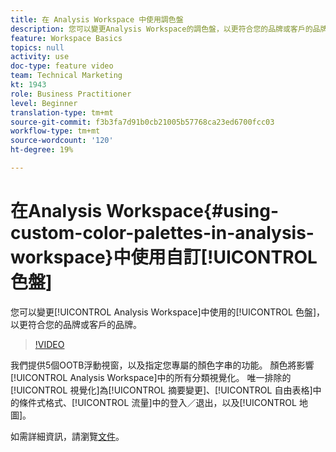 ```yaml
---
title: 在 Analysis Workspace 中使用調色盤
description: 您可以變更Analysis Workspace的調色盤，以更符合您的品牌或客戶的品牌。
feature: Workspace Basics
topics: null
activity: use
doc-type: feature video
team: Technical Marketing
kt: 1943
role: Business Practitioner
level: Beginner
translation-type: tm+mt
source-git-commit: f3b3fa7d91b0cb21005b57768ca23ed6700fcc03
workflow-type: tm+mt
source-wordcount: '120'
ht-degree: 19%

---
```



# 在Analysis Workspace{#using-custom-color-palettes-in-analysis-workspace}中使用自訂[!UICONTROL 色盤]

您可以變更[!UICONTROL Analysis Workspace]中使用的[!UICONTROL 色盤]，以更符合您的品牌或客戶的品牌。

>[!VIDEO](https://video.tv.adobe.com/v/23876/?quality=12)

我們提供5個OOTB浮動視窗，以及指定您專屬的顏色字串的功能。 顏色將影響[!UICONTROL Analysis Workspace]中的所有分類視覺化。 唯一排除的[!UICONTROL 視覺化]為[!UICONTROL 摘要變更]、[!UICONTROL 自由表格]中的條件式格式、[!UICONTROL 流量]中的登入／退出，以及[!UICONTROL 地圖]。

如需詳細資訊，請瀏覽[文件](https://marketing.adobe.com/resources/help/zh_TW/analytics/analysis-workspace/color_palettes.html)。
